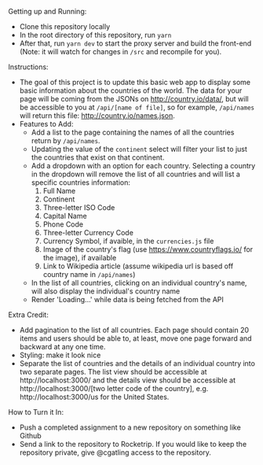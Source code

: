 Getting up and Running:
* Clone this repository locally
* In the root directory of this repository, run `yarn`
* After that, run `yarn dev` to start the proxy server and build the front-end (Note: it will watch for changes in `/src` and recompile for you).

Instructions:
* The goal of this project is to update this basic web app to display some basic information about the countries of the world. The data for your page will be coming from the JSONs on http://country.io/data/, but will be accessible to you at `/api/[name of file]`, so for example, `/api/names` will return this file: http://country.io/names.json.
* Features to Add:
    - Add a list to the page containing the names of all the countries return by `/api/names`.
    - Updating the value of the `continent` select will filter your list to just the countries that exist on that continent.
    - Add a dropdown with an option for each country. Selecting a country in the dropdown will remove the list of all countries and will list a specific countries information:
        1) Full Name
        2) Continent
        3) Three-letter ISO Code
        4) Capital Name
        5) Phone Code
        6) Three-letter Currency Code
        7) Currency Symbol, if avaible, in the `currencies.js` file
        8) Image of the country's flag (use https://www.countryflags.io/ for the image), if available
        9) Link to Wikipedia article (assume wikipedia url is based off country name in `/api/names`)
    - In the list of all countries, clicking on an individual country's name, will also display the individual's country name
    - Render 'Loading...' while data is being fetched from the API


Extra Credit:
* Add pagination to the list of all countries. Each page should contain 20 items and users should be able to, at least, move one page forward and backward at any one time.
* Styling: make it look nice
* Separate the list of countries and the details of an individual country into two separate pages. The list view should be accessible at http://localhost:3000/ and the details view should be accessible at http://localhost:3000/[two letter code of the country], e.g. http://localhost:3000/us for the United States.


How to Turn it In:
* Push a completed assignment to a new repository on something like Github
* Send a link to the repository to Rocketrip. If you would like to keep the repository private, give @cgatling access to the repository.
